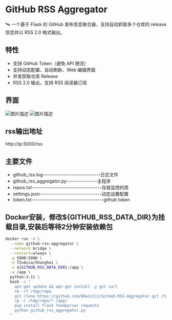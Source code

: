 # GitHub RSS Aggregator

🛰️ 一个基于 Flask 的 GitHub 发布信息聚合器，支持自动抓取多个仓库的 release 信息并以 RSS 2.0 格式输出。

## 特性
- 支持 GitHub Token（避免 API 限流）
- 支持动态配置、自动刷新、Web 编辑界面
- 并发获取仓库 Release
- RSS 2.0 输出，支持 RSS 阅读器订阅

## 界面
![图片描述](https://i.postimg.cc/65vZ6FRW/1.png)
![图片描述](https://i.postimg.cc/t4GxsDth/2.png)

## rss输出地址
http://ip:5000/rss

## 主要文件
- github_rss.log----------------------------日志文件
- github_rss_aggregator.py---------------主程序
- repos.txt----------------------------------存放监控的库
- settings.json------------------------------动态设置配置
- token.txt-----------------------------------github token

## Docker安装，修改${GITHUB_RSS_DATA_DIR}为挂载目录,安装后等待2分钟安装依赖包
```bash
docker run -d \
  --name github-rss-aggregator \
  --network bridge \
  --restart=always \
  -p 5000:5000 \
  -e TZ=Asia/Shanghai \
  -v ${GITHUB_RSS_DATA_DIR}:/app \
  -w /app \
  python:3.11 \
  bash -c "
    apt-get update && apt-get install -y git curl
    rm -rf /tmp/repo
    git clone https://github.com/NOwin111/GitHub-RSS-Aggregator.git /tmp/repo
    cp -r /tmp/repo/* /app/
    pip install flask feedparser requests
    python github_rss_aggregator.py
  "
